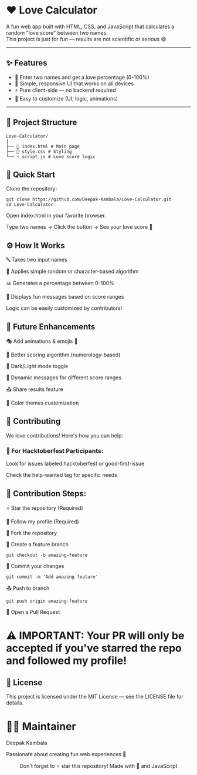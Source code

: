 # ❤️ Love Calculator

A fun web app built with HTML, CSS, and JavaScript that calculates a random "love score" between two names.  
This project is just for fun — results are not scientific or serious 😄

---

## ✨ Features
- 🎯 Enter two names and get a love percentage (0-100%)
- 📱 Simple, responsive UI that works on all devices
- ⚡ Pure client-side — no backend required
- 🎨 Easy to customize (UI, logic, animations)

---

## 📁 Project Structure
```
Love-Calculator/
│
├── 📄 index.html # Main page
├── 🎨 style.css # Styling
└── ⚡ script.js # Love score logic
```

## 🚀 Quick Start

Clone the repository:

```
git clone https://github.com/Deepak-Kambala/Love-Calculator.git
cd Love-Calculator
```
Open index.html in your favorite browser.

Type two names → Click the button → See your love score 💖

## ⚙️ How It Works
🔤 Takes two input names

🎲 Applies simple random or character-based algorithm

📊 Generates a percentage between 0-100%

💬 Displays fun messages based on score ranges

Logic can be easily customized by contributors!

## 🔮 Future Enhancements

🎭 Add animations & emojis 🎉

🧠 Better scoring algorithm (numerology-based)

🌙 Dark/Light mode toggle

💬 Dynamic messages for different score ranges

📤 Share results feature

🌈 Color themes customization

## 🤝 Contributing

We love contributions! Here's how you can help:

### 🎯 For Hacktoberfest Participants:
Look for issues labeled hacktoberfest or good-first-issue

Check the help-wanted tag for specific needs

## 📝 Contribution Steps:
⭐ Star the repository (Required)

👤 Follow my profile (Required)

🍴 Fork the repository

🌿 Create a feature branch

```
git checkout -b amazing-feature
```
💾 Commit your changes

```
git commit -m 'Add amazing feature'
```
📤 Push to branch

```
git push origin amazing-feature
```
🔔 Open a Pull Request

# ⚠️ IMPORTANT: Your PR will only be accepted if you've starred the repo and followed my profile!

## 📄 License
This project is licensed under the MIT License — see the LICENSE file for details.

# 👨‍💻 Maintainer
Deepak Kambala

Passionate about creating fun web experiences 🚀

<div align="center"> Don't forget to ⭐ star this repository! Made with 💖 and JavaScript </div>
